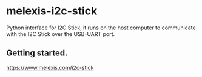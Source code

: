# melexis-i2c-stick

Python interface for I2C Stick, it runs on the host computer to communicate with the I2C Stick over the USB-UART port.


## Getting started.

https://www.melexis.com/i2c-stick
